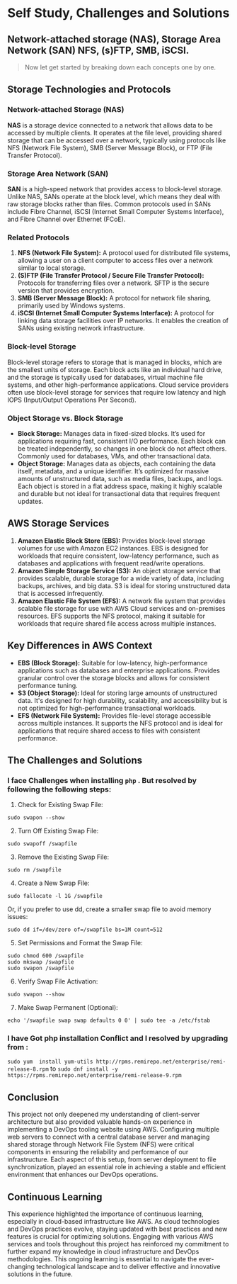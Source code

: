 
# Self Study, Challenges and  Solutions

## Network-attached storage (NAS), Storage Area Network (SAN)  NFS, (s)FTP, SMB, iSCSI. 
> Now let get started by breaking down each concepts one by one. 

## Storage Technologies and Protocols

### Network-attached Storage (NAS)
**NAS** is a storage device connected to a network that allows data to be accessed by multiple clients. It operates at the file level, providing shared storage that can be accessed over a network, typically using protocols like NFS (Network File System), SMB (Server Message Block), or FTP (File Transfer Protocol).

### Storage Area Network (SAN)
**SAN** is a high-speed network that provides access to block-level storage. Unlike NAS, SANs operate at the block level, which means they deal with raw storage blocks rather than files. Common protocols used in SANs include Fibre Channel, iSCSI (Internet Small Computer Systems Interface), and Fibre Channel over Ethernet (FCoE).

### Related Protocols
1. **NFS (Network File System):** A protocol used for distributed file systems, allowing a user on a client computer to access files over a network similar to local storage.
2. **(S)FTP (File Transfer Protocol / Secure File Transfer Protocol):** Protocols for transferring files over a network. SFTP is the secure version that provides encryption.
3. **SMB (Server Message Block):** A protocol for network file sharing, primarily used by Windows systems.
4. **iSCSI (Internet Small Computer Systems Interface):** A protocol for linking data storage facilities over IP networks. It enables the creation of SANs using existing network infrastructure.

### Block-level Storage
Block-level storage refers to storage that is managed in blocks, which are the smallest units of storage. Each block acts like an individual hard drive, and the storage is typically used for databases, virtual machine file systems, and other high-performance applications. Cloud service providers often use block-level storage for services that require low latency and high IOPS (Input/Output Operations Per Second).

### Object Storage vs. Block Storage
- **Block Storage:** Manages data in fixed-sized blocks. It’s used for applications requiring fast, consistent I/O performance. Each block can be treated independently, so changes in one block do not affect others. Commonly used for databases, VMs, and other transactional data.
- **Object Storage:** Manages data as objects, each containing the data itself, metadata, and a unique identifier. It’s optimized for massive amounts of unstructured data, such as media files, backups, and logs. Each object is stored in a flat address space, making it highly scalable and durable but not ideal for transactional data that requires frequent updates.

## AWS Storage Services
1. **Amazon Elastic Block Store (EBS):** Provides block-level storage volumes for use with Amazon EC2 instances. EBS is designed for workloads that require consistent, low-latency performance, such as databases and applications with frequent read/write operations.
2. **Amazon Simple Storage Service (S3):** An object storage service that provides scalable, durable storage for a wide variety of data, including backups, archives, and big data. S3 is ideal for storing unstructured data that is accessed infrequently.
3. **Amazon Elastic File System (EFS):** A network file system that provides scalable file storage for use with AWS Cloud services and on-premises resources. EFS supports the NFS protocol, making it suitable for workloads that require shared file access across multiple instances.

## Key Differences in AWS Context
- **EBS (Block Storage):** Suitable for low-latency, high-performance applications such as databases and enterprise applications. Provides granular control over the storage blocks and allows for consistent performance tuning.
- **S3 (Object Storage):** Ideal for storing large amounts of unstructured data. It's designed for high durability, scalability, and accessibility but is not optimized for high-performance transactional workloads.
- **EFS (Network File System):** Provides file-level storage accessible across multiple instances. It supports the NFS protocol and is ideal for applications that require shared access to files with consistent performance.


## The Challenges and Solutions

### I face Challenges when installing  `php` . But resolved by following the following steps:

1. Check for Existing Swap File:

```
sudo swapon --show
```

2. Turn Off Existing Swap File:

```
sudo swapoff /swapfile
```

3. Remove the Existing Swap File: 

```
sudo rm /swapfile
```
4. Create a New Swap File: 

```
sudo fallocate -l 1G /swapfile
```
Or, if you prefer to use dd, create a smaller swap file to avoid memory issues:

```
sudo dd if=/dev/zero of=/swapfile bs=1M count=512
```
5. Set Permissions and Format the Swap File:

```
sudo chmod 600 /swapfile
sudo mkswap /swapfile
sudo swapon /swapfile
```

6. Verify Swap File Activation: 

```
sudo swapon --show
```
7. Make Swap Permanent (Optional): 

```
echo '/swapfile swap swap defaults 0 0' | sudo tee -a /etc/fstab
```
  

### I have Got php installation Conflict and  I resolved by upgrading from :
`sudo yum  install yum-utils http://rpms.remirepo.net/enterprise/remi-release-8.rpm` to `sudo dnf install -y  https://rpms.remirepo.net/enterprise/remi-release-9.rpm`



## Conclusion

This project not only deepened my understanding of client-server architecture but also provided valuable hands-on experience in implementing a DevOps tooling website using AWS. Configuring multiple web servers to connect with a central database server and managing shared storage through Network File System (NFS) were critical components in ensuring the reliability and performance of our infrastructure. Each aspect of this setup, from server deployment to file synchronization, played an essential role in achieving a stable and efficient environment that enhances our DevOps operations.

## Continuous Learning

This experience highlighted the importance of continuous learning, especially in cloud-based infrastructure like AWS. As cloud technologies and DevOps practices evolve, staying updated with best practices and new features is crucial for optimizing solutions. Engaging with various AWS services and tools throughout this project has reinforced my commitment to further expand my knowledge in cloud infrastructure and DevOps methodologies. This ongoing learning is essential to navigate the ever-changing technological landscape and to deliver effective and innovative solutions in the future.
